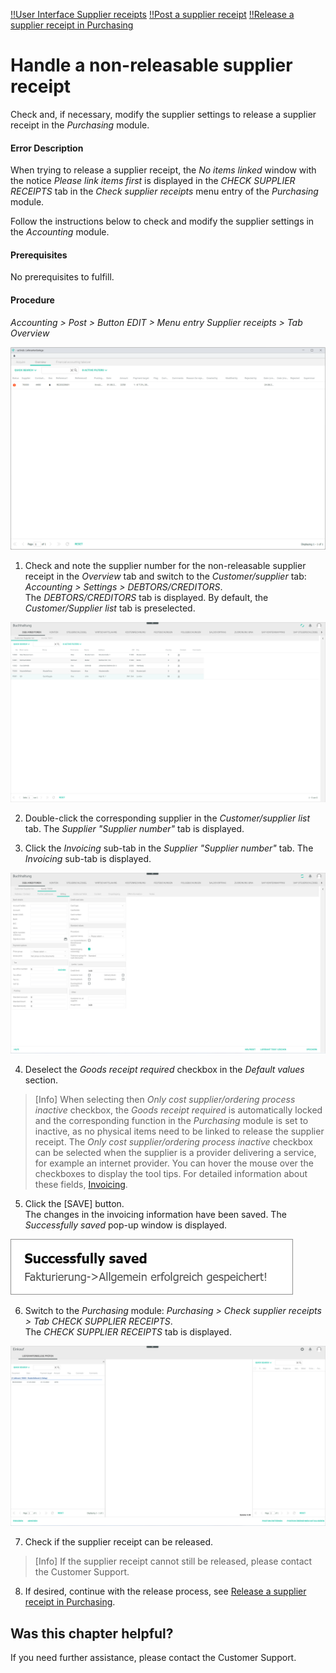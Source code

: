 [!!User Interface Supplier receipts](../UserInterface/01_Book.md#supplier-receipts)
[!!Post a supplier receipt](../Operation/10_ManageReceipts.md#post-a-supplier-receipt)
[!!Release a supplier receipt in Purchasing](../Operation/10_ManageReceipts.md#release-a-supplier-receipt-in-purchasing)


# Handle a non-releasable supplier receipt

Check and, if necessary, modify the supplier settings to release a supplier receipt in the *Purchasing* module.

#### Error Description

When trying to release a supplier receipt, the *No items linked* window with the notice *Please link items first* is displayed in the *CHECK SUPPLIER RECEIPTS* tab in the *Check supplier receipts* menu entry of the *Purchasing* module.

Follow the instructions below to check and modify the supplier settings in the *Accounting* module.

#### Prerequisites

No prerequisites to fulfill.


#### Procedure

*Accounting > Post > Button EDIT > Menu entry Supplier receipts > Tab Overview*

  ![Overview](../../Assets/Screenshots/RetailSuiteAccounting/Book/SupplierReceiptsOverview01.png "[Overview]")

1. Check and note the supplier number for the non-releasable supplier receipt in the *Overview* tab and switch to the *Customer/supplier* tab: *Accounting > Settings > DEBTORS/CREDITORS*.    
  The *DEBTORS/CREDITORS* tab is displayed. By default, the *Customer/Supplier list* tab is preselected.

  ![Customer/supplier list](../../Assets/Screenshots/RetailSuiteAccounting/Settings/CustomerSupplier/CustomerSupplierList.png "[Customer/supplier list]")

2. Double-click the corresponding supplier in the *Customer/supplier list* tab.
  The *Supplier "Supplier number"* tab is displayed.

3. Click the *Invoicing* sub-tab in the *Supplier "Supplier number"* tab.
  The *Invoicing* sub-tab is displayed.

  ![Invoicing](../../Assets/Screenshots/RetailSuiteAccounting/Settings/CustomerSupplier/GoodsReceiptNecessary.png "[Invoicing]")

4. Deselect the *Goods receipt required* checkbox in the *Default values* section.

  > [Info] When selecting then *Only cost supplier/ordering process inactive* checkbox, the *Goods receipt required* is automatically locked and the corresponding function in the *Purchasing* module is set to inactive, as no physical items need to be linked to release the supplier receipt. The *Only cost supplier/ordering process inactive* checkbox can be selected when the supplier is a provider delivering a service, for example an internet provider. You can hover the mouse over the checkboxes to display the tool tips. For detailed information about these fields, [Invoicing](../UserInterface/02a_DebtorsCreditors.md#invoicing).

5. Click the [SAVE] button.  
  The changes in the invoicing information have been saved. The *Successfully saved* pop-up window is displayed.

  ![Invoicing data saved](../../Assets/Screenshots/RetailSuiteAccounting/Settings/CustomerSupplier/InvoicingDataSaved.png "[Invoicing data saved]")

6. Switch to the *Purchasing* module: *Purchasing > Check supplier receipts > Tab CHECK SUPPLIER RECEIPTS*.   
  The *CHECK SUPPLIER RECEIPTS* tab is displayed.

  ![Check supplier receipts](../../Assets/Screenshots/RetailSuiteAccounting/Book/CheckSupplierReceipts01.png "[Check supplier receipts]")

7. Check if the supplier receipt can be released.
  > [Info] If the supplier receipt cannot still be released, please contact the Customer Support.    

8. If desired, continue with the release process, see [Release a supplier receipt in Purchasing](../Operation/10_ManageReceipts.md#release-a-supplier-receipt-in-purchasing).



## Was this chapter helpful?

If you need further assistance, please contact the Customer Support.
